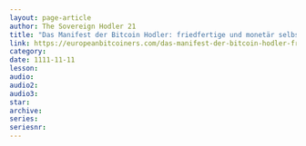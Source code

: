 ```yaml
---
layout: page-article
author: The Sovereign Hodler 21
title: "Das Manifest der Bitcoin Hodler: friedfertige und monetär selbstsouveräne Individuen"
link: https://europeanbitcoiners.com/das-manifest-der-bitcoin-hodler-friedfertige-und-monetar-selbstsourverane-individuen/
category: 
date: 1111-11-11
lesson: 
audio: 
audio2: 
audio3: 
star: 
archive: 
series: 
seriesnr: 
---
```

